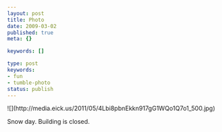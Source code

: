 ```yaml
---
layout: post
title: Photo
date: 2009-03-02
published: true
meta: {}

keywords: []

type: post
keywords:
- fun
- tumble-photo
status: publish
---
```

<div class="figure">            ![](http://media.eick.us/2011/05/4Lbi8pbnEkkn917gG1WQo1Q7o1_500.jpg)        </div>

Snow day. Building is closed.


